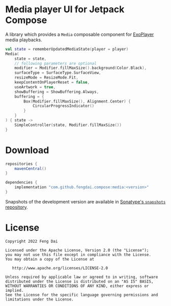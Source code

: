 # Media player UI for Jetpack Compose

A library which provides a `Media` composable component for [ExoPlayer][exoplayer] media playbacks.

```Kotlin
val state = rememberUpdatedMediaState(player = player)
Media(
    state = state,
    // following parameters are optional
    modifier = Modifier.fillMaxSize().background(Color.Black),
    surfaceType = SurfaceType.SurfaceView,
    resizeMode = ResizeMode.Fit,
    keepContentOnPlayerReset = false,
    useArtwork = true,
    showBuffering = ShowBuffering.Always,
    buffering = {
        Box(Modifier.fillMaxSize(), Alignment.Center) {
            CircularProgressIndicator()
        }
    }
) { state ->
    SimpleController(state, Modifier.fillMaxSize())
}
```

# Download

```groovy
repositories {
    mavenCentral()
}

dependencies {
    implementation "com.github.fengdai.compose:media:<version>"
}
```

Snapshots of the development version are available in [Sonatype's `snapshots` repository][snapshot].

# License

    Copyright 2022 Feng Dai

    Licensed under the Apache License, Version 2.0 (the "License");
    you may not use this file except in compliance with the License.
    You may obtain a copy of the License at

       http://www.apache.org/licenses/LICENSE-2.0

    Unless required by applicable law or agreed to in writing, software
    distributed under the License is distributed on an "AS IS" BASIS,
    WITHOUT WARRANTIES OR CONDITIONS OF ANY KIND, either express or implied.
    See the License for the specific language governing permissions and
    limitations under the License.

[exoplayer]: https://github.com/google/ExoPlayer/

[snapshot]: https://oss.sonatype.org/content/repositories/snapshots/com/github/fengdai/compose/media/
